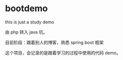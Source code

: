 # bootdemo
this is just a study demo

由 php 转入 java 坑。

目前阶段：跟着别人的博客，熟悉 spring boot 框架

这个项目，会记录的是跟着学习的过程中使用的代码 demo。

